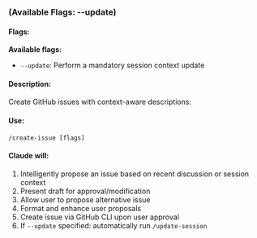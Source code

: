 ### (Available Flags: --update)

#### Flags:
**Available flags:**
- `--update`: Perform a mandatory session context update

#### Description:
Create GitHub issues with context-aware descriptions:

#### Use:
`/create-issue [flags]`

#### Claude will:
1. Intelligently propose an issue based on recent discussion or session context
2. Present draft for approval/modification
3. Allow user to propose alternative issue
4. Format and enhance user proposals
5. Create issue via GitHub CLI upon user approval
6. If `--update` specified: automatically run `/update-session`
